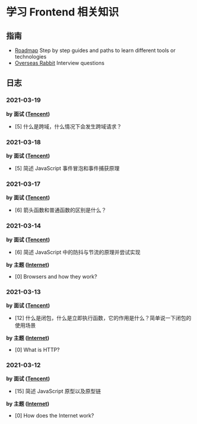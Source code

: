 # 学习 Frontend 相关知识

## 指南

- [Roadmap](https://roadmap.sh/frontend) Step by step guides and paths to learn different tools or technologies
- [Overseas Rabbit](https://osjobs.net/topk/) Interview questions

## 日志

### 2021-03-19

**by 面试 ([Tencent](https://osjobs.net/topk/腾讯/))**

- [5] 什么是跨域，什么情况下会发生跨域请求？

### 2021-03-18

**by 面试 ([Tencent](https://osjobs.net/topk/腾讯/))**

- [5] 简述 JavaScript 事件冒泡和事件捕获原理

### 2021-03-17

**by 面试 ([Tencent](https://osjobs.net/topk/腾讯/))**

- [6] 箭头函数和普通函数的区别是什么？

### 2021-03-14

**by 面试 ([Tencent](https://osjobs.net/topk/腾讯/))**

- [6] 简述 JavaScript 中的防抖与节流的原理并尝试实现

**by 主题 ([Internet](https://roadmap.sh/frontend))**

- [0] Browsers and how they work?

### 2021-03-13

**by 面试 ([Tencent](https://osjobs.net/topk/腾讯/))**

- [12] 什么是闭包，什么是立即执行函数，它的作用是什么？简单说一下闭包的使用场景

**by 主题 ([Internet](https://roadmap.sh/frontend))**

- [0] What is HTTP?

### 2021-03-12

**by 面试 ([Tencent](https://osjobs.net/topk/腾讯/))**

- [15] 简述 JavaScript 原型以及原型链

**by 主题 ([Internet](https://roadmap.sh/frontend))**

- [0] How does the Internet work?